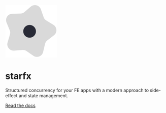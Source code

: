 ![starfx](./docs/static/logo.svg)

# starfx

Structured concurrency for your FE apps with a modern approach to side-effect
and state management.

[Read the docs](https://starfx.bower.sh)
